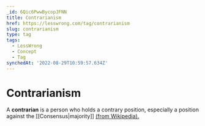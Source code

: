 ```yaml
---
_id: 6Qic6PwwBycopJFNN
title: Contrarianism
href: https://lesswrong.com/tag/contrarianism
slug: contrarianism
type: tag
tags:
  - LessWrong
  - Concept
  - Tag
synchedAt: '2022-08-29T10:59:57.634Z'
---
```

# Contrarianism

A **contrarian** is a person who holds a contrary position, especially a position against the [[Consensus|majority]] [(from Wikipedia).](https://en.wikipedia.org/wiki/Contrarian)
